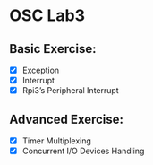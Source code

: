 # OSC Lab3
## Basic Exercise:
- [x] Exception
- [x] Interrupt
- [x] Rpi3’s Peripheral Interrupt 

## Advanced Exercise:
- [x] Timer Multiplexing
- [x] Concurrent I/O Devices Handling 
